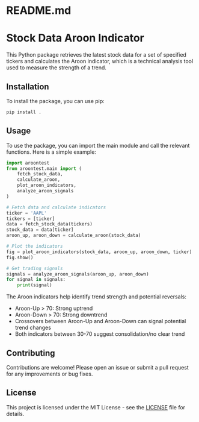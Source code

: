 # README.md

# Stock Data Aroon Indicator

This Python package retrieves the latest stock data for a set of specified tickers and calculates the Aroon indicator, which is a technical analysis tool used to measure the strength of a trend.

## Installation

To install the package, you can use pip:

```bash
pip install .
```

## Usage

To use the package, you can import the main module and call the relevant functions. Here is a simple example:

```python
import aroontest
from aroontest.main import (
    fetch_stock_data, 
    calculate_aroon, 
    plot_aroon_indicators, 
    analyze_aroon_signals
)

# Fetch data and calculate indicators
ticker = 'AAPL'
tickers = [ticker]
data = fetch_stock_data(tickers)
stock_data = data[ticker]
aroon_up, aroon_down = calculate_aroon(stock_data)

# Plot the indicators
fig = plot_aroon_indicators(stock_data, aroon_up, aroon_down, ticker)
fig.show()

# Get trading signals
signals = analyze_aroon_signals(aroon_up, aroon_down)
for signal in signals:
    print(signal)
```

The Aroon indicators help identify trend strength and potential reversals:
- Aroon-Up > 70: Strong uptrend
- Aroon-Down > 70: Strong downtrend
- Crossovers between Aroon-Up and Aroon-Down can signal potential trend changes
- Both indicators between 30-70 suggest consolidation/no clear trend

## Contributing

Contributions are welcome! Please open an issue or submit a pull request for any improvements or bug fixes.

## License

This project is licensed under the MIT License - see the [LICENSE](LICENSE) file for details.